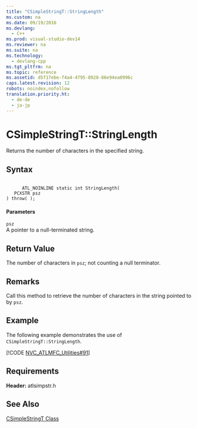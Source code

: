 ```yaml
---
title: "CSimpleStringT::StringLength"
ms.custom: na
ms.date: 09/19/2016
ms.devlang: 
  - C++
ms.prod: visual-studio-dev14
ms.reviewer: na
ms.suite: na
ms.technology: 
  - devlang-cpp
ms.tgt_pltfrm: na
ms.topic: reference
ms.assetid: d5f17ebe-f4a4-4795-8928-86e94ea0996c
caps.latest.revision: 12
robots: noindex,nofollow
translation.priority.ht: 
  - de-de
  - ja-jp
---
```

# CSimpleStringT::StringLength
Returns the number of characters in the specified string.  
  
## Syntax  
  
```  
  
      ATL_NOINLINE static int StringLength(  
   PCXSTR psz  
) throw( );  
```  
  
#### Parameters  
 `psz`  
 A pointer to a null-terminated string.  
  
## Return Value  
 The number of characters in `psz`; not counting a null terminator.  
  
## Remarks  
 Call this method to retrieve the number of characters in the string pointed to by `psz`.  
  
## Example  
 The following example demonstrates the use of `CSimpleStringT::StringLength`.  
  
 [!CODE [NVC_ATLMFC_Utilities#91](../CodeSnippet/VS_Snippets_Cpp/NVC_ATLMFC_Utilities#91)]  
  
## Requirements  
 **Header:** atlsimpstr.h  
  
## See Also  
 [CSimpleStringT Class](../vs140/CSimpleStringT-Class.md)